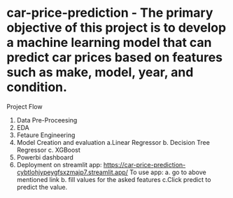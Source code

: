 # car-price-prediction - The primary objective of this project is to develop a machine learning model that can predict car prices based on features such as make, model, year, and condition.
Project Flow
1. Data Pre-Proceesing
2. EDA
3. Fetaure Engineering
4. Model Creation and evaluation
   a.Linear Regressor
   b. Decision Tree Regressor
   c. XGBoost
5. Powerbi dashboard
6. Deployment on streamlit app: https://car-price-prediction-cybtlohjypeygfsxzmajp7.streamlit.app/
   To use app:
   a. go to above mentioned link
   b. fill values for the asked features
   c.Click predict to predict the value.
